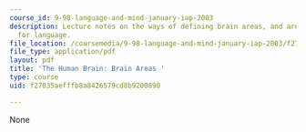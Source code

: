 ```yaml
---
course_id: 9-98-language-and-mind-january-iap-2003
description: Lecture notes on the ways of defining brain areas, and areas that matter
  for language.
file_location: /coursemedia/9-98-language-and-mind-january-iap-2003/f27035aefffb8a8426579cd8b9200890_lecture_note_1.pdf
file_type: application/pdf
layout: pdf
title: 'The Human Brain: Brain Areas '
type: course
uid: f27035aefffb8a8426579cd8b9200890

---
```

None